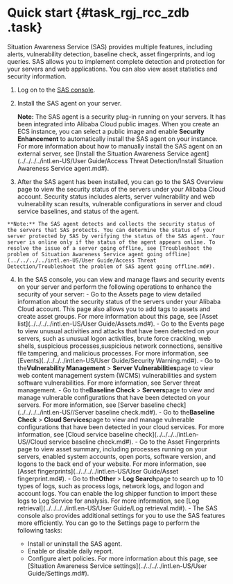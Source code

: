 # Quick start {#task_rgj_rcc_zdb .task}

Situation Awareness Service \(SAS\) provides multiple features, including alerts, vulnerability detection, baseline check, asset fingerprints, and log queries. SAS allows you to implement complete detection and protection for your servers and web applications. You can also view asset statistics and security information.

1.   Log on to the [SAS console](https://yundun.console.aliyun.com/?p=sas).
2.  Install the SAS agent on your server. 

    **Note:** The SAS agent is a security plug-in running on your servers. It has been integrated into Alibaba Cloud public images. When you create an ECS instance, you can select a public image and enable **Security Enhancement** to automatically install the SAS agent on your instance. For more information about how to manually install the SAS agent on an external server, see [Install the Situation Awareness Service agent](../../../../intl.en-US/User Guide/Access Threat Detection/Install Situation Awareness Service agent.md#).

3.   After the SAS agent has been installed, you can go to the SAS Overview page to view the security status of the servers under your Alibaba Cloud account. Security status includes alerts, server vulnerability and web vulnerability scan results, vulnerable configurations in server and cloud service baselines, and status of the agent.  

    **Note:** The SAS agent detects and collects the security status of the servers that SAS protects. You can determine the status of your server protected by SAS by verifying the status of the SAS agent. Your server is online only if the status of the agent appears online. To resolve the issue of a server going offline, see [Troubleshoot the problem of Situation Awareness Service agent going offline](../../../../intl.en-US/User Guide/Access Threat Detection/Troubleshoot the problem of SAS agent going offline.md#).

4.   In the SAS console, you can view and manage flaws and security events on your server and perform the following operations to enhance the security of your server: 
    -   Go to the Assets page to view detailed information about the security status of the servers under your Alibaba Cloud account. This page also allows you to add tags to assets and create asset groups. For more information about this page, see [Asset list](../../../../intl.en-US/User Guide/Assets.md#).
    -   Go to the Events page to view unusual activities and attacks that have been detected on your servers, such as unusual logon activities, brute force cracking, web shells, suspicious processes,suspicious network connections, sensitive file tampering, and malicious processes. For more information, see [Events](../../../../intl.en-US/User Guide/Security Warning.md#).
    -   Go to the**Vulnerability Management** \> **Server Vulnerabilities**page to view web content management system \(WCMS\) vulnerabilities and system software vulnerabilities. For more information, see Server threat management.
    -   Go to the**Baseline Check** \> **Servers**page to view and manage vulnerable configurations that have been detected on your servers. For more information, see [Server baseline check](../../../../intl.en-US//Server baseline check.md#).
    -   Go to the**Baseline Check** \> **Cloud Services**page to view and manage vulnerable configurations that have been detected in your cloud services. For more information, see [Cloud service baseline check](../../../../intl.en-US//Cloud service baseline check.md#).
    -   Go to the Asset Fingerprints page to view asset summary, including processes running on your servers, enabled system accounts, open ports, software version, and logons to the back end of your website. For more information, see [Asset fingerprints](../../../../intl.en-US/User Guide/Asset fingerprint.md#).
    -   Go to the**Other** \> **Log Search**page to search up to 10 types of logs, such as process logs, network logs, and logon and account logs. You can enable the log shipper function to import these logs to Log Service for analysis. For more information, see [Log retrieval](../../../../intl.en-US/User Guide/Log retrieval.md#).
    -   The SAS console also provides additional settings for you to use the SAS features more efficiently. You can go to the Settings page to perform the following tasks:

        -   Install or uninstall the SAS agent.
        -   Enable or disable daily report.
        -   Configure alert policies.
        For more information about this page, see [Situation Awareness Service settings](../../../../intl.en-US/User Guide/Settings.md#). 


